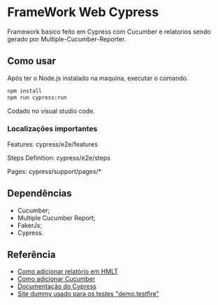 
# FrameWork Web Cypress

Framework basico feito em Cypress com Cucumber e relatorios sendo gerado por Multiple-Cucumber-Reporter.



## Como usar

Após ter o Node.js instalado na maquina, executar o comando.

```bash
npm install
npm run cypress:run
```

Codado no visual studio code.

### Localizações importantes

Features: cypress/e2e/features

Steps Definition: cypress/e2e/steps

Pages: cypress/support/pages/*

## Dependências

- Cucumber;
- Multiple Cucumber Report;
- FakerJs;
- Cypress.
## Referência

 - [Como adicionar relatório em HMLT](https://vitormarinheiroautomation.medium.com/aprenda-a-gerar-reports-do-cypress-com-cucumber-4b31b21a46ab)
 - [Como adicionar Cucumber](https://www.youtube.com/watch?v=UMFAreP1grE&t=321s)
 - [Documentação do Cypress](https://docs.cypress.io/api/table-of-contents)
  - [Site dummy usado para os testes "demo.testfire"](https://demo.testfire.net/index.jsp)

